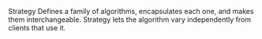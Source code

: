 Strategy
Defines a family of algorithms, encapsulates each one, and makes them interchangeable.
Strategy lets the algorithm vary independently from clients that use it.